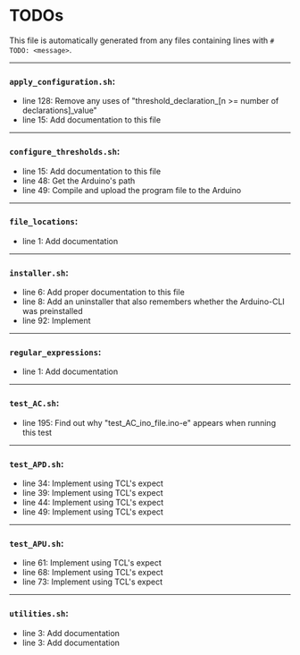 # TODOs
   This file is automatically generated from any files containing lines with `#  TODO: <message>`.
   
---
### `apply_configuration.sh`:
* line 128: Remove any uses of "threshold_declaration_[n >= number of declarations]_value"
* line 15: Add documentation to this file
---
### `configure_thresholds.sh`:
* line 15: Add documentation to this file
* line 48: Get the Arduino's path
* line 49: Compile and upload the program file to the Arduino
---
### `file_locations`:
* line 1: Add documentation
---
### `installer.sh`:
* line 6: Add proper documentation to this file
* line 8: Add an uninstaller that also remembers whether the Arduino-CLI was preinstalled
* line 92:    Implement
---
### `regular_expressions`:
* line 1: Add documentation
---
### `test_AC.sh`:
* line 195: Find out why "test_AC_ino_file.ino-e" appears when running this test
---
### `test_APD.sh`:
* line 34: Implement using TCL's expect
* line 39: Implement using TCL's expect
* line 44: Implement using TCL's expect
* line 49: Implement using TCL's expect
---
### `test_APU.sh`:
* line 61: Implement using TCL's expect
* line 68: Implement using TCL's expect
* line 73: Implement using TCL's expect
---
### `utilities.sh`:
* line 3: Add documentation
* line 3: Add documentation
